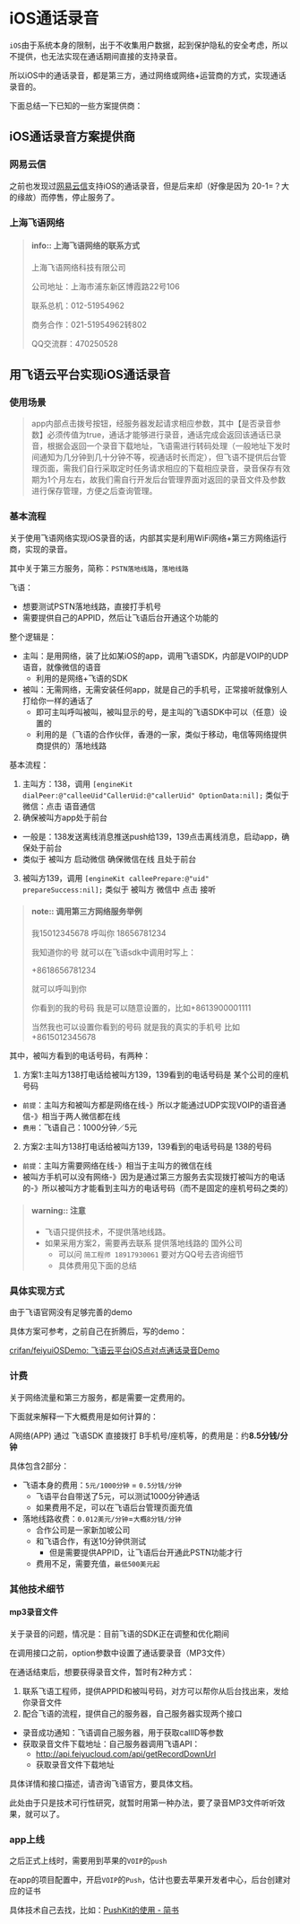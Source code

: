 # iOS通话录音

`iOS`由于系统本身的限制，出于不收集用户数据，起到保护隐私的安全考虑，所以不提供，也无法实现在通话期间直接的支持录音。

所以iOS中的通话录音，都是第三方，通过网络或网络+运营商的方式，实现通话录音的。

下面总结一下已知的一些方案提供商：

## iOS通话录音方案提供商

### 网易云信

之前也发现过[网易云信](http://netease.im/call)支持iOS的通话录音，但是后来却（好像是因为 20-1=？大的缘故）而停售，停止服务了。

### 上海飞语网络

> #### info:: 上海飞语网络的联系方式
> 上海飞语网络科技有限公司
> 
> 公司地址：上海市浦东新区博霞路22号106
> 
> 联系总机：012-51954962
> 
> 商务合作：021-51954962转802
> 
> QQ交流群：470250528

## 用飞语云平台实现iOS通话录音

### 使用场景

> app内部点击拨号按钮，经服务器发起请求相应参数，其中【是否录音参数】必须传值为true，通话才能够进行录音，通话完成会返回该通话已录音，根据会返回一个录音下载地址，飞语需进行转码处理（一般地址下发时间通知为几分钟到几十分钟不等，视通话时长而定），但飞语不提供后台管理页面，需我们自行采取定时任务请求相应的下载相应录音，录音保存有效期为1个月左右，故我们需自行开发后台管理界面对返回的录音文件及参数进行保存管理，方便之后查询管理。

### 基本流程

关于使用飞语网络实现iOS录音的话，内部其实是利用WiFi网络+第三方网络运行商，实现的录音。

其中关于第三方服务，简称：`PSTN落地线路`，`落地线路`

飞语：

* 想要测试PSTN落地线路，直接打手机号
* 需要提供自己的APPID，然后让飞语后台开通这个功能的

整个逻辑是：

* 主叫：是用网络，装了比如某iOS的app，调用飞语SDK，内部是VOIP的UDP语音，就像微信的语音
  * 利用的是网络+飞语的SDK
* 被叫：无需网络，无需安装任何app，就是自己的手机号，正常接听就像别人打给你一样的通话了
  * 即可主叫呼叫被叫，被叫显示的号，是主叫的飞语SDK中可以（任意）设置的
  * 利用的是（飞语的合作伙伴，香港的一家，类似于移动，电信等网络提供商提供的）落地线路

基本流程：

1. 主叫方：138，调用
`[engineKit dialPeer:@"calleeUid"CallerUid:@"callerUid" OptionData:nil];`
类似于微信：点击 语音通信
2. 确保被叫方app处于前台
  * 一般是：138发送离线消息推送push给139，139点击离线消息，启动app，确保处于前台
  * 类似于 被叫方 启动微信 确保微信在线 且处于前台
3. 被叫方139，调用
`[engineKit calleePrepare:@"uid" prepareSuccess:nil];`
类似于 被叫方 微信中 点击 接听

> #### note:: 调用第三方网络服务举例
> 
> 我15012345678 呼叫你 18656781234
>
> 我知道你的号 就可以在飞语sdk中调用时写上：
>
> +8618656781234
> 
> 就可以呼叫到你
> 
> 你看到的我的号码 我是可以随意设置的，比如+8613900001111
> 
> 当然我也可以设置你看到的号码 就是我的真实的手机号 比如+8615012345678

其中，被叫方看到的电话号码，有两种：
1. 方案1:主叫方138打电话给被叫方139，139看到的电话号码是 某个公司的座机号码
  * `前提`：主叫方和被叫方都是网络在线-》所以才能通过UDP实现VOIP的语音通信-》相当于两人微信都在线
  * `费用`：飞语自己：1000分钟／5元
2. 方案2:主叫方138打电话给被叫方139，139看到的电话号码是 138的号码
  * `前提`：主叫方需要网络在线-》相当于主叫方的微信在线
  * 被叫方手机可以没有网络-》因为是通过第三方服务去实现拨打被叫方的电话的-》所以被叫方才能看到主叫方的电话号码（而不是固定的座机号码之类的）

> #### warning:: 注意
> 
> * 飞语只提供技术，不提供落地线路。
> * 如果采用方案2，需要再去联系 提供落地线路的 国外公司
>   * 可以问 `简工程师 18917930061` 要对方QQ号去咨询细节
>   * 具体费用见下面的总结

### 具体实现方式

由于飞语官网没有足够完善的demo

具体方案可参考，之前自己在折腾后，写的demo：

[crifan/feiyuiOSDemo: 飞语云平台iOS点对点通话录音Demo](https://github.com/crifan/feiyuiOSDemo)

### 计费

关于网络流量和第三方服务，都是需要一定费用的。

下面就来解释一下大概费用是如何计算的：

A网络(APP) 通过 飞语SDK 直接拨打 B手机号/座机等，的费用是：约**8.5分钱/分钟**

具体包含2部分：

* 飞语本身的费用：`5元/1000分钟` = `0.5分钱/分钟`
  * 飞语平台自带送了5元，可以测试1000分钟通话
  * 如果费用不足，可以在飞语后台管理页面充值
* 落地线路收费：`0.012美元/分钟`=`大概8分钱/分钟`
  * 合作公司是一家新加坡公司
  * 和飞语合作，有送10分钟供测试
    * 但是需要提供APPID，让飞语后台开通此PSTN功能才行
  * 费用不足，需要充值，`最低500美元起`

### 其他技术细节

#### mp3录音文件

关于录音的问题，情况是：目前飞语的SDK正在调整和优化期间

在调用接口之前，option参数中设置了通话要录音（MP3文件）

在通话结束后，想要获得录音文件，暂时有2种方式：

1. 联系飞语工程师，提供APPID和被叫号码，对方可以帮你从后台找出来，发给你录音文件
2. 配合飞语的流程，提供自己的服务器，自己服务器实现两个接口

  * 录音成功通知：飞语调自己服务器，用于获取callID等参数
  * 获取录音文件下载地址：自己服务器调用飞语API：
    * http://api.feiyucloud.com/api/getRecordDownUrl
    * 获取录音文件下载地址

具体详情和接口描述，请咨询飞语官方，要具体文档。

此处由于只是技术可行性研究，就暂时用第一种办法，要了录音MP3文件听听效果，就可以了。

### app上线

之后正式上线时，需要用到苹果的`VOIP`的`push`

在app的项目配置中，开启`VOIP`的`Push`，估计也要去苹果开发者中心，后台创建对应的证书

具体技术自己去找，比如：[PushKit的使用 - 简书](http://www.jianshu.com/p/afc8de658931)
